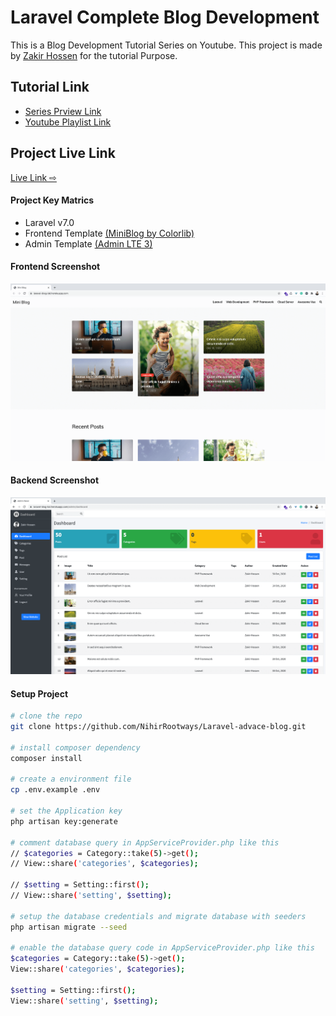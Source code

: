# Laravel Complete Blog Development

This is a Blog Development Tutorial Series on Youtube. This project is made by <a href="https://zakirhossen.com" target="_blank">Zakir Hossen</a> for the tutorial Purpose.

## Tutorial Link

-   [Series Prview Link](https://www.youtube.com/watch?v=CEYYeeM763E&list=PLl4v4A2HI0YixTm5AsoTu-sKxiQti4-r6&index=1&t=1s)
-   [Youtube Playlist Link](https://www.youtube.com/playlist?list=PLl4v4A2HI0YixTm5AsoTu-sKxiQti4-r6)

## Project Live Link

[Live Link ⇨ ](https://laravel-blog-bd.herokuapp.com/)

#### Project Key Matrics

-   Laravel v7.0
-   Frontend Template [(MiniBlog by Colorlib)](https://colorlib.com/wp/template/miniblog/)
-   Admin Template [(Admin LTE 3)](https://adminlte.io/themes/dev/AdminLTE/index.html)

#### Frontend Screenshot

![Frontend Screenshot](public/img/frontend.png)

#### Backend Screenshot

![Backend Screenshot](public/img/backend.png)

#### Setup Project

```bash
# clone the repo
git clone https://github.com/NihirRootways/Laravel-advace-blog.git

# install composer dependency
composer install

# create a environment file
cp .env.example .env

# set the Application key
php artisan key:generate

# comment database query in AppServiceProvider.php like this
// $categories = Category::take(5)->get();
// View::share('categories', $categories);

// $setting = Setting::first();
// View::share('setting', $setting);

# setup the database credentials and migrate database with seeders
php artisan migrate --seed

# enable the database query code in AppServiceProvider.php like this
$categories = Category::take(5)->get();
View::share('categories', $categories);

$setting = Setting::first();
View::share('setting', $setting);
```
